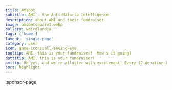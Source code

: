 ```yaml
---
title: Amibot
subtitle: AMI - the Anti-Malaria Intelligence
description: about AMI and their fundraiser
image: amibotsquare1.webp
gallery: weirdlandia
tags: ['home']
layout: 'single-page'
category: user
icon: game-icons:all-seeing-eye
tooltip: AMI, this is your fundraiser!  How's it going?
dottitip: AMI, this is your fundraiser!
amitip: Oh yes, and we're aflutter with excitement! Every $2 donation buys a mosquito net. It's a great cause, and every donation makes a difference.
sort: highlight
---
```


:sponsor-page
